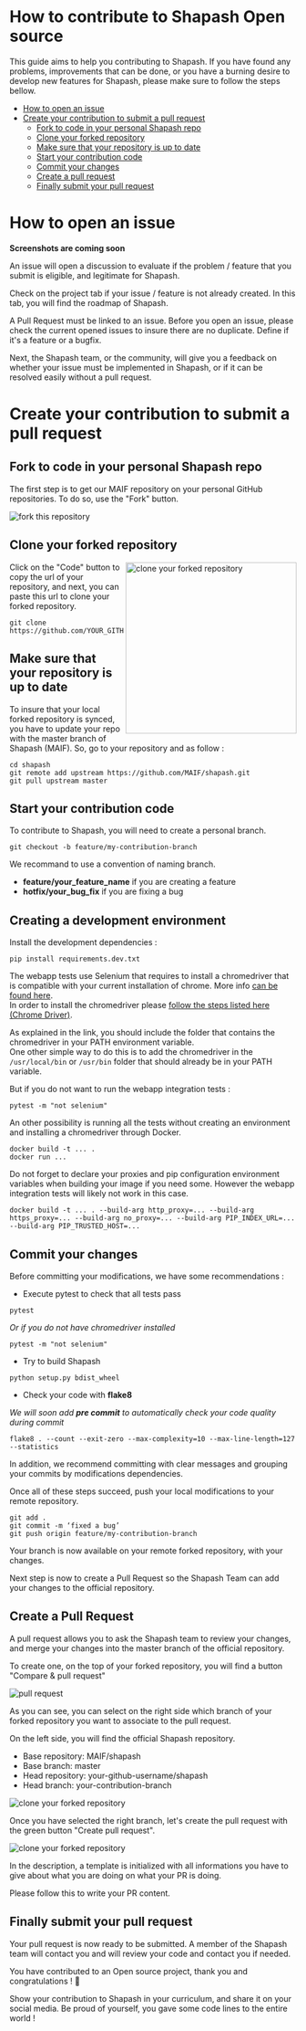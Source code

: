 # How to contribute to Shapash Open source

This guide aims to help you contributing to Shapash. If you have found any problems, improvements that can be done, or you have a burning desire to develop new features for Shapash, please make sure to follow the steps bellow.

- [How to open an issue](#how-to-open-an-issue)
- [Create your contribution to submit a pull request](#create-your-contribution-to-submit-a-pull-request)
    - [Fork to code in your personal Shapash repo](#fork-to-code-in-your-personal-shapash-repo)
    - [Clone your forked repository](#clone-your-forked-repository)
    - [Make sure that your repository is up to date](#make-sure-that-your-repository-is-up-to-date)
    - [Start your contribution code](#start-your-contribution-code)
    - [Commit your changes](#commit-your-changes)
    - [Create a pull request](#create-a-pull-request)
    - [Finally submit your pull request](#finally-submit-your-pull-request)

# How to open an issue

**Screenshots are coming soon**

An issue will open a discussion to evaluate if the problem / feature that you submit is eligible, and legitimate for Shapash.

Check on the project tab if your issue / feature is not already created. In this tab, you will find the roadmap of Shapash.

A Pull Request must be linked to an issue.
Before you open an issue, please check the current opened issues to insure there are no duplicate. Define if it's a feature or a bugfix.

Next, the Shapash team, or the community, will give you a feedback on whether your issue must be implemented in Shapash, or if it can be resolved easily without a pull request.

# Create your contribution to submit a pull request
## Fork to code in your personal Shapash repo

The first step is to get our MAIF repository on your personal GitHub repositories. To do so, use the "Fork" button.

<img src="https://raw.githubusercontent.com/MAIF/shapash/master/docs/assets/images/contributing/shapash-fork.png" alt="fork this repository" />

## Clone your forked repository

<img align="right" width="300" src="https://raw.githubusercontent.com/MAIF/shapash/master/docs/assets/images/contributing/shapash-clone.png" alt="clone your forked repository" />

Click on the "Code" button to copy the url of your repository, and next, you can paste this url to clone your forked repository.

```
git clone https://github.com/YOUR_GITHUB_PROFILE/shapash.git
```

## Make sure that your repository is up to date

To insure that your local forked repository is synced, you have to update your repo with the master branch of Shapash (MAIF). So, go to your repository and as follow :

```
cd shapash
git remote add upstream https://github.com/MAIF/shapash.git
git pull upstream master
```

## Start your contribution code

To contribute to Shapash, you will need to create a personal branch.
```
git checkout -b feature/my-contribution-branch
```
We recommand to use a convention of naming branch. 
- **feature/your_feature_name** if you are creating a feature
- **hotfix/your_bug_fix** if you are fixing a bug


## Creating a development environment
Install the development dependencies :
```
pip install requirements.dev.txt
```
The webapp tests use Selenium that requires to install a chromedriver that is compatible with your current installation of chrome.
More info [can be found here](https://dash.plotly.com/testing).  
In order to install the chromedriver please [follow the steps listed here (Chrome Driver)](https://chromedriver.chromium.org/getting-started).

As explained in the link, you should include the folder that contains the chromedriver in your PATH environment variable.  
One other simple way to do this is to add the chromedriver in the `/usr/local/bin` or `/usr/bin` folder that should already be in your PATH variable. 

But if you do not want to run the webapp integration tests :
```
pytest -m "not selenium"
```

An other possibility is running all the tests without creating an environment and installing a chromedriver through Docker. 
```
docker build -t ... .
docker run ...
```
Do not forget to declare your proxies and pip configuration environment variables when building your image if you need some. 
However the webapp integration tests will likely not work in this case.
```
docker build -t ... . --build-arg http_proxy=... --build-arg https_proxy=... --build-arg no_proxy=... --build-arg PIP_INDEX_URL=... --build-arg PIP_TRUSTED_HOST=...
```


## Commit your changes

Before committing your modifications, we have some recommendations :

- Execute pytest to check that all tests pass
```
pytest
```
*Or if you do not have chromedriver installed*
```
pytest -m "not selenium"
```
- Try to build Shapash 
```
python setup.py bdist_wheel
```
- Check your code with **flake8**

*We will soon add **pre commit** to automatically check your code quality during commit*

```
flake8 . --count --exit-zero --max-complexity=10 --max-line-length=127 --statistics
```
In addition, we recommend committing with clear messages and grouping your commits by modifications dependencies.

Once all of these steps succeed, push your local modifications to your remote repository.

```
git add .
git commit -m ‘fixed a bug’
git push origin feature/my-contribution-branch
```

Your branch is now available on your remote forked repository, with your changes. 

Next step is now to create a Pull Request so the Shapash Team can add your changes to the official repository.

## Create a Pull Request


A pull request allows you to ask the Shapash team to review your changes, and merge your changes into the master branch of the official repository.

To create one, on the top of your forked repository, you will find a button "Compare & pull request"

<img src="https://raw.githubusercontent.com/MAIF/shapash/master/docs/assets/images/contributing/shapash-compare-pr.png" alt="pull request" />

As you can see, you can select on the right side which branch of your forked repository you want to associate to the pull request. 

On the left side, you will find the official Shapash repository.

- Base repository: MAIF/shapash
- Base branch: master
- Head repository: your-github-username/shapash
- Head branch: your-contribution-branch

<img src="https://raw.githubusercontent.com/MAIF/shapash/master/docs/assets/images/contributing/shapash-pr-branch.png" alt="clone your forked repository" />

Once you have selected the right branch, let's create the pull request with the green button "Create pull request".

<img src="https://raw.githubusercontent.com/MAIF/shapash/master/docs/assets/images/contributing/shapash-pr-description.png" alt="clone your forked repository" />

In the description, a template is initialized with all informations you have to give about what you are doing on what your PR is doing.

Please follow this to write your PR content.


## Finally submit your pull request

Your pull request is now ready to be submitted. A member of the Shapash team will contact you and will review your code and contact you if needed.

You have contributed to an Open source project, thank you and congratulations ! 🥳

Show your contribution to Shapash in your curriculum, and share it on your social media. Be proud of yourself, you gave some code lines to the entire world !